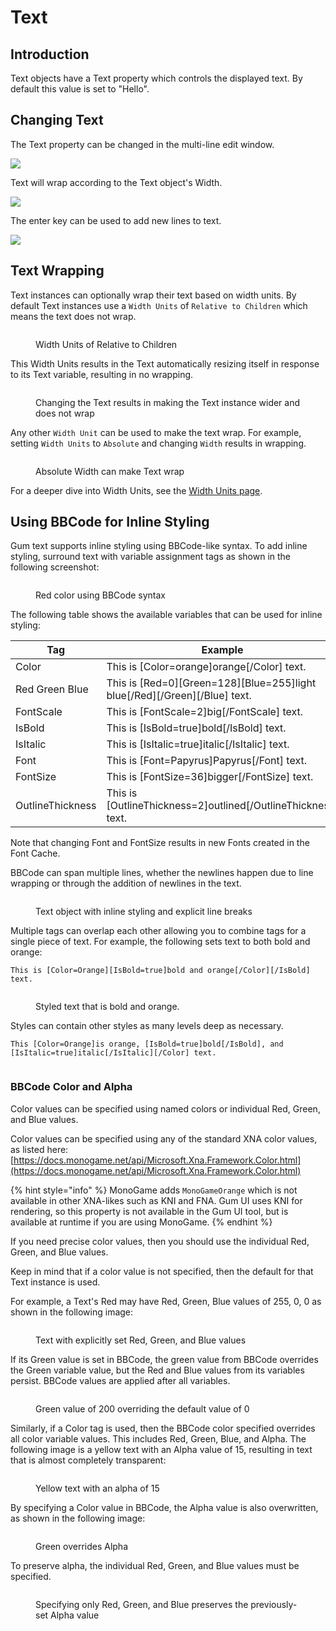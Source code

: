 # Text

## Introduction

Text objects have a Text property which controls the displayed text. By default this value is set to "Hello".

## Changing Text

The Text property can be changed in the multi-line edit window.

![](<../../../.gitbook/assets/GumIsAwesome (1).png>)

Text will wrap according to the Text object's Width.

![](<../../../.gitbook/assets/LineWrappingTextGum (1).png>)

The enter key can be used to add new lines to text.

![](<../../../.gitbook/assets/NewlinesGum (1).png>)

## Text Wrapping

Text instances can optionally wrap their text based on width units. By default Text instances use a `Width Units` of `Relative to Children` which means the text does not wrap.

<figure><img src="../../../.gitbook/assets/22_13 34 03.png" alt=""><figcaption><p>Width Units of Relative to Children</p></figcaption></figure>

This Width Units results in the Text automatically resizing itself in response to its Text variable, resulting in no wrapping.

<figure><img src="../../../.gitbook/assets/22_13 38 51.gif" alt=""><figcaption><p>Changing the Text results in making the Text instance wider and does not wrap</p></figcaption></figure>

Any other `Width Unit` can be used to make the text wrap. For example, setting `Width Units` to `Absolute` and changing `Width` results in wrapping.

<figure><img src="../../../.gitbook/assets/22_13 41 57.gif" alt=""><figcaption><p>Absolute Width can make Text wrap</p></figcaption></figure>

For a deeper dive into Width Units, see the [Width Units page](../general-properties/width-units.md).

## Using BBCode for Inline Styling

Gum text supports inline styling using BBCode-like syntax. To add inline styling, surround text with variable assignment tags as shown in the following screenshot:

<figure><img src="../../../.gitbook/assets/image (2) (1) (1) (1) (1) (1) (1) (1) (1) (1) (1) (1) (1) (1) (1) (1) (1) (1) (1) (1) (1) (1).png" alt=""><figcaption><p>Red color using BBCode syntax</p></figcaption></figure>

The following table shows the available variables that can be used for inline styling:

<table><thead><tr><th width="129">Tag</th><th width="357">Example</th><th>Result</th></tr></thead><tbody><tr><td>Color</td><td>This is [Color=orange]orange[/Color] text.</td><td><img src="../../../.gitbook/assets/ThisIsOrangeText.png" alt="" data-size="original"></td></tr><tr><td>Red Green Blue</td><td>This is [Red=0][Green=128][Blue=255]light blue[/Red][/Green][/Blue] text.</td><td><img src="../../../.gitbook/assets/image (2) (1) (1) (1) (1) (1) (1) (1) (1) (1) (1) (1) (1) (1) (1) (1) (1) (1) (1) (1) (1) (1) (1).png" alt="" data-size="original"></td></tr><tr><td>FontScale</td><td>This is [FontScale=2]big[/FontScale] text.</td><td><img src="../../../.gitbook/assets/image (3) (1) (1) (1) (1) (1) (1) (1) (1).png" alt="" data-size="original"></td></tr><tr><td>IsBold</td><td>This is [IsBold=true]bold[/IsBold] text.</td><td><img src="../../../.gitbook/assets/image (4) (1) (1) (1) (1) (1).png" alt="" data-size="original"></td></tr><tr><td>IsItalic</td><td>This is [IsItalic=true]italic[/IsItalic] text.</td><td><img src="../../../.gitbook/assets/image (6) (1) (1) (1) (1).png" alt="" data-size="original"></td></tr><tr><td>Font</td><td>This is [Font=Papyrus]Papyrus[/Font] text.</td><td><img src="../../../.gitbook/assets/image (7) (1) (1) (1).png" alt="" data-size="original"></td></tr><tr><td>FontSize</td><td>This is [FontSize=36]bigger[/FontSize] text.</td><td><img src="../../../.gitbook/assets/ThisIsBiggerText (1).png" alt="" data-size="original"></td></tr><tr><td>OutlineThickness</td><td>This is [OutlineThickness=2]outlined[/OutlineThickness] text.</td><td><img src="../../../.gitbook/assets/image (8) (1) (1) (1).png" alt="" data-size="original"></td></tr></tbody></table>

Note that changing Font and FontSize results in new Fonts created in the Font Cache.

BBCode can span multiple lines, whether the newlines happen due to line wrapping or through the addition of newlines in the text.

<figure><img src="../../../.gitbook/assets/MultiLineStyledText.png" alt=""><figcaption><p>Text object with inline styling and explicit line breaks</p></figcaption></figure>

Multiple tags can overlap each other allowing you to combine tags for a single piece of text. For example, the following sets text to both bold and orange:

```bbcode
This is [Color=Orange][IsBold=true]bold and orange[/Color][/IsBold] text.
```

<figure><img src="../../../.gitbook/assets/BoldAndOrangeText.png" alt=""><figcaption><p>Styled text that is bold and orange.</p></figcaption></figure>

Styles can contain other styles as many levels deep as necessary.

```bbcode
This [Color=Orange]is orange, [IsBold=true]bold[/IsBold], and [IsItalic=true]italic[/IsItalic][/Color] text.    
```

<figure><img src="../../../.gitbook/assets/image (2) (1) (1) (1) (1) (1) (1) (1) (1) (1) (1) (1) (1) (1) (1) (1) (1) (1) (1) (1) (1).png" alt=""><figcaption></figcaption></figure>

### BBCode Color and Alpha

Color values can be specified using named colors or individual Red, Green, and Blue values.

Color values can be specified using any of the standard XNA color values, as listed here: [https://docs.monogame.net/api/Microsoft.Xna.Framework.Color.html](https://docs.monogame.net/api/Microsoft.Xna.Framework.Color.html)

{% hint style="info" %}
MonoGame adds `MonoGameOrange` which is not available in other XNA-likes such as KNI and FNA. Gum UI uses KNI for rendering, so this property is not available in the Gum UI tool, but is available at runtime if you are using MonoGame.
{% endhint %}

If you need precise color values, then you should use the individual Red, Green, and Blue values.

Keep in mind that if a color value is not specified, then the default for that Text instance is used.

For example, a Text's Red may have Red, Green, Blue values of 255, 0, 0 as shown in the following image:

<figure><img src="../../../.gitbook/assets/17_06 39 50.png" alt=""><figcaption><p>Text with explicitly set Red, Green, and Blue values</p></figcaption></figure>

If its Green value is set in BBCode, the green value from BBCode overrides the Green variable value, but the Red and Blue values from its variables persist. BBCode values are applied after all variables.

<figure><img src="../../../.gitbook/assets/17_06 41 38.png" alt=""><figcaption><p>Green value of 200 overriding the default value of 0</p></figcaption></figure>

Similarly, if a Color tag is used, then the BBCode color specified overrides all color variable values. This includes Red, Green, Blue, and Alpha. The following image is a yellow text with an Alpha value of 15, resulting in text that is almost completely transparent:

<figure><img src="../../../.gitbook/assets/17_06 45 00.png" alt=""><figcaption><p>Yellow text with an alpha of 15</p></figcaption></figure>

By specifying a Color value in BBCode, the Alpha value is also overwritten, as shown in the following image:

<figure><img src="../../../.gitbook/assets/17_06 46 18.png" alt=""><figcaption><p>Green overrides Alpha</p></figcaption></figure>

To preserve alpha, the individual Red, Green, and Blue values must be specified.

<figure><img src="../../../.gitbook/assets/17_06 48 13.png" alt=""><figcaption><p>Specifying only Red, Green, and Blue preserves the previously-set Alpha value</p></figcaption></figure>
